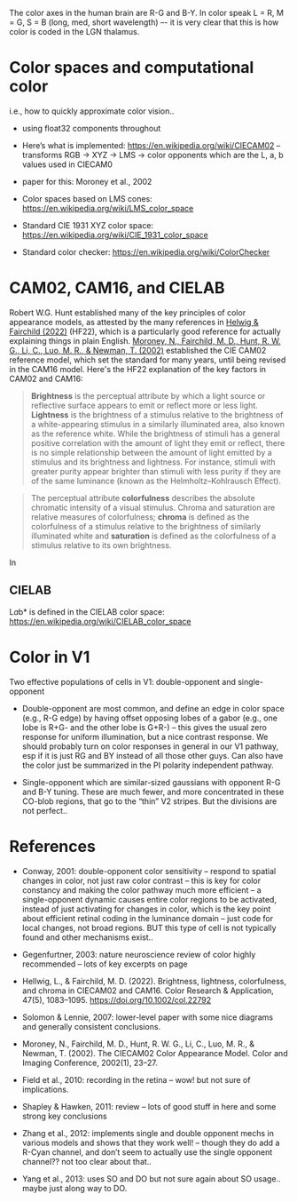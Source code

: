The color axes in the human brain are R-G and B-Y. In color speak L = R, M = G, S = B (long, med, short wavelength) –- it is very clear that this is how color is coded in the LGN thalamus.

# Color spaces and computational color

i.e., how to quickly approximate color vision..

* using float32 components throughout

* Here’s what is implemented: https://en.wikipedia.org/wiki/CIECAM02 – transforms RGB -> XYZ -> LMS -> color opponents which are the L, a, b values used in CIECAM0

* paper for this: Moroney et al., 2002

* Color spaces based on LMS cones: https://en.wikipedia.org/wiki/LMS_color_space

* Standard CIE 1931 XYZ color space: https://en.wikipedia.org/wiki/CIE_1931_color_space

* Standard color checker: https://en.wikipedia.org/wiki/ColorChecker

# CAM02, CAM16, and CIELAB

Robert W.G. Hunt established many of the key principles of color appearance models, as attested by the many references in [Helwig & Fairchild (2022)](#references) (HF22), which is a particularly good reference for actually explaining things in plain English.  [Moroney, N., Fairchild, M. D., Hunt, R. W. G., Li, C., Luo, M. R., & Newman, T. (2002)](#references) established the CIE CAM02 reference model, which set the standard for many years, until being revised in the CAM16 model.  Here's the HF22 explanation of the key factors in CAM02 and CAM16:

> **Brightness** is the perceptual attribute by which a light source or reflective surface appears to emit or reflect more or less light.  **Lightness** is the brightness of a stimulus relative to the brightness of a white-appearing stimulus in a similarly illuminated area, also known as the reference white.  While the brightness of stimuli has a general positive correlation with the amount of light they emit or reflect, there is no simple relationship between the amount of light emitted by a stimulus and its brightness and lightness. For instance, stimuli with greater purity appear brighter than stimuli with less purity if they are of the same luminance (known as the Helmholtz–Kohlrausch Effect).

> The perceptual attribute **colorfulness** describes the absolute chromatic intensity of a visual stimulus. Chroma and saturation are relative measures of colorfulness; **chroma** is defined as the colorfulness of a stimulus relative to the brightness of similarly illuminated white and **saturation** is defined as the colorfulness of a stimulus relative to its own brightness.

In 

## CIELAB

L*a*b* is defined in the CIELAB color space: https://en.wikipedia.org/wiki/CIELAB_color_space




# Color in V1

Two effective populations of cells in V1: double-opponent and single-opponent

* Double-opponent are most common, and define an edge in color space (e.g., R-G edge) by having offset opposing lobes of a gabor (e.g., one lobe is R+G- and the other lobe is G+R-) – this gives the usual zero response for uniform illumination, but a nice contrast response. We should probably turn on color responses in general in our V1 pathway, esp if it is just RG and BY instead of all those other guys. Can also have the color just be summarized in the PI polarity independent pathway.

* Single-opponent which are similar-sized gaussians with opponent R-G and B-Y tuning. These are much fewer, and more concentrated in these CO-blob regions, that go to the “thin” V2 stripes. But the divisions are not perfect..

# References

* Conway, 2001: double-opponent color sensitivity – respond to spatial changes in color, not just raw color contrast – this is key for color constancy and making the color pathway much more efficient – a single-opponent dynamic causes entire color regions to be activated, instead of just activating for changes in color, which is the key point about efficient retinal coding in the luminance domain – just code for local changes, not broad regions. BUT this type of cell is not typically found and other mechanisms exist..

* Gegenfurtner, 2003: nature neuroscience review of color highly recommended – lots of key excerpts on page

* Hellwig, L., & Fairchild, M. D. (2022). Brightness, lightness, colorfulness, and chroma in CIECAM02 and CAM16. Color Research & Application, 47(5), 1083–1095. https://doi.org/10.1002/col.22792

* Solomon & Lennie, 2007: lower-level paper with some nice diagrams and generally consistent conclusions.

* Moroney, N., Fairchild, M. D., Hunt, R. W. G., Li, C., Luo, M. R., & Newman, T. (2002). The CIECAM02 Color Appearance Model. Color and Imaging Conference, 2002(1), 23–27.

* Field et al., 2010: recording in the retina – wow! but not sure of implications.

* Shapley & Hawken, 2011: review – lots of good stuff in here and some strong key conclusions

* Zhang et al., 2012: implements single and double opponent mechs in various models and shows that they work well! – though they do add a R-Cyan channel, and don’t seem to actually use the single opponent channel?? not too clear about that..

* Yang et al., 2013: uses SO and DO but not sure again about SO usage.. maybe just along way to DO.


